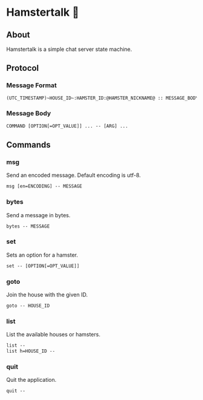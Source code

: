 # Hamstertalk 🐹

## About

Hamstertalk is a simple chat server state machine.

## Protocol

### Message Format

```txt
(UTC_TIMESTAMP)~HOUSE_ID~:HAMSTER_ID:@HAMSTER_NICKNAME@ :: MESSAGE_BODY
```

### Message Body

```txt
COMMAND [OPTION[=OPT_VALUE]] ... -- [ARG] ...
```

## Commands

### msg

Send an encoded message. Default encoding is utf-8.

```txt
msg [en=ENCODING] -- MESSAGE
```

### bytes

Send a message in bytes.

```txt
bytes -- MESSAGE
```

### set

Sets an option for a hamster.

```txt
set -- [OPTION[=OPT_VALUE]]
```

### goto

Join the house with the given ID.

```txt
goto -- HOUSE_ID
```

### list

List the available houses or hamsters.

```txt
list -- 
list h=HOUSE_ID -- 
```

### quit

Quit the application.

```txt
quit -- 
```
